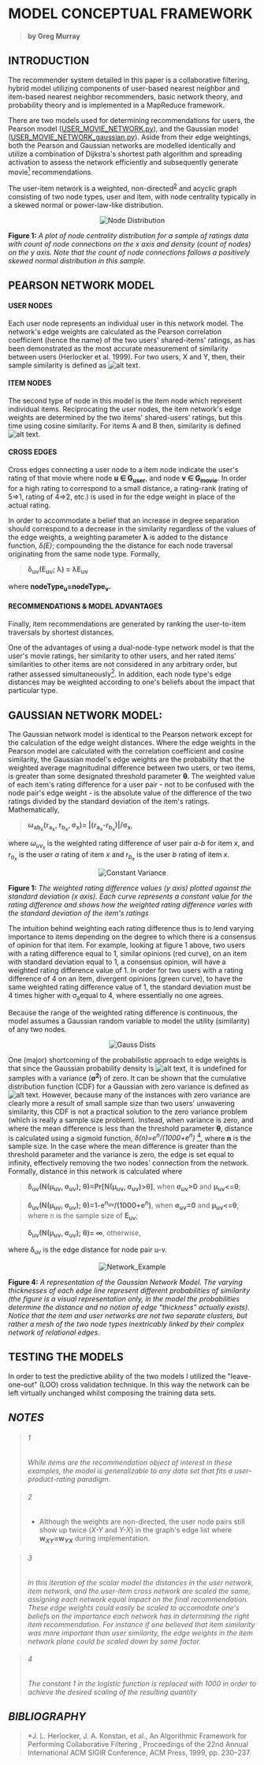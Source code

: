 # MODEL CONCEPTUAL FRAMEWORK 
>#### **by Greg Murray**
## INTRODUCTION
The recommender system detailed in this paper is a collaborative filtering, hybrid model utilizing components of user-based nearest neighbor and item-based nearest neighbor recommenders, basic network theory, and probability theory and is implemented in a MapReduce framework. 

There are two models used for determining recommendations for users, the Pearson model ([USER_MOVIE_NETWORK.py](https://github.com/GregMurray30/recommendation_engines/blob/master/USER_MOVIE_NETWORK.py)), and the Gaussian model ([USER_MOVIE_NETWORK_gaussian.py](https://github.com/GregMurray30/recommendation_engines/blob/master/USER_MOVIE_NETWORK_gaussian.py)). Aside from their edge weightings, both the Pearson  and Gaussian networks are modelled identically and
utilize a combination of Dijkstra's shortest path algorithm and spreading activation to assess the network efficiently and subsequently generate movie[<sup>1</sup>](#1) recommendations.

The user-item network is a weighted, non-directed<sup>[2](#2)</sup> and acyclic graph consisting of two node types, user and item, with node centrality typically in a skewed normal or power-law-like distribution.

<p align="center">
  <img src="https://github.com/GregMurray30/recommendation_engines/blob/master/visualizations/node_dist.png" title="Node Distribution">
 </p>
 
**Figure 1:** *A plot of node centrality distribution for a sample of ratings data with count of node connections on the x axis and density (count of nodes) on the y axis. Note that the count of node connections follows a positively skewed normal distribution in this sample.*

## PEARSON NETWORK MODEL
#### USER NODES
Each user node represents an individual user in this network model. The network's edge weights are
calculated as the Pearson correlation coefficient (hence the name) of the two users' shared-items' ratings, as has been demonstrated as the most accurate measurement of similarity between users (Herlocker et al. 1999). For two users, X and Y, then, their sample similarity is defined as 
![alt text](https://wikimedia.org/api/rest_v1/media/math/render/svg/bd1ccc2979b0fd1c1aec96e386f686ae874f9ec0).


#### ITEM NODES
The second type of node in this model is the item node which represent individual items. Reciprocating the user nodes, the
item network's edge weights are determined by the two items' shared-users' ratings, but this time using cosine similarity. For items A and B then, similarity is defined
![alt text](https://wikimedia.org/api/rest_v1/media/math/render/svg/1d94e5903f7936d3c131e040ef2c51b473dd071d).

#### CROSS EDGES
Cross edges connecting a user node to a item node indicate the user's rating of that movie
where node **u ∈ G<sub>user</sub>**, and node **v ∈ G<sub>movie</sub>**. In order for a high rating 
to correspond to a small distance, a rating-rank (rating of 5=>1, rating of 4=>2, etc.) is used in for the edge weight in place of the actual rating.

In order to accommodate a belief that an increase in degree separation should correspond to 
a decrease in the similarity regardless of the values of the edge weights, a weighting 
parameter **λ** is added to the distance function, *δ(E)*; compounding the the distance for each node traversal originating from the same node type. Formally, 
  
  > **δ<sub>uv</sub>(E<sub>uv</sub>; λ) = λE<sub>uv</sub>**
 
where **nodeType<sub>u</sub>=nodeType<sub>v</sub>.**

#### RECOMMENDATIONS & MODEL ADVANTAGES
Finally, item recommendations are generated by ranking the user-to-item traversals by shortest distances.

One of the advantages of using a dual-node-type network model is that the user's movie
ratings, her similarity to other users, and her rated items' similarities to other
items are not considered in any arbitrary order, but rather assessed simultaneously[<sup>2</sup>](#2). 
In addition, each node type's edge distances may be weighted according to one's beliefs about the impact 
that particular type.

## GAUSSIAN NETWORK MODEL:

The Gaussian network model is identical to the Pearson network except for the calculation of the
edge weight distances. Where the edge weights in the Pearson model are calculated with the correlation coefficient and cosine similarity, the Gaussian model's edge weights are the probability that the weighted average magnitudinal
difference between two users, or two items, is greater than some designated threshold parameter **θ**. The weighted value of each item's rating difference for a user pair - not to be confused with the node pair's edge weight - is the absolute value of the difference of the two ratings divided by the standard deviation of the item's ratings. Mathematically, 

> **ω<sub>ab<sub>x</sub></sub>(r<sub>a<sub>x</sub></sub>, r<sub>b<sub>x</sub></sub>, σ<sub>x</sub>)= |(r<sub>a<sub>x</sub></sub>-r<sub>b<sub>x</sub></sub>)|/σ<sub>x</sub>**,

where *ω<sub>uv<sub>x</sub></sub>* is the weighted rating difference of user pair *a-b* for item *x*, and *r<sub>a<sub>x</sub></sub>* is the user *a* rating of item *x* and *r<sub>b<sub>x</sub></sub>* is the user *b* rating of item *x*. 

<p align="center">
  <img src="https://github.com/GregMurray30/recommendation_engines/blob/master/visualizations/constant_rating.png" title="Constant Variance">
 </p>

**Figure 1:** *The weighted rating difference values (y axis) plotted against the standard deviation (x axis). Each curve represents a constant value for the rating difference and shows how the weighted rating difference varies with the standard deviation of the item's ratings*
 

The intuition behind weighting each rating difference thus is to lend varying importance to items depending on the degree to which there is a consensus of opinion for that item. For example, looking at figure 1 above, two users with a rating difference equal to 1, similar opinions (red curve), on an item with standard deviation equal to 1, a consensus opinion, will have a weighted rating difference value of 1. In order for two users with a rating difference of 4 on an item, divergent opinions (green curve), to have the same weighted rating difference value of 1, the standard deviation must be 4 times higher with σ<sub>a</sub>equal to 4, where essentially no one agrees.

Because the range of the weighted rating difference is continuous, the model assumes a Gaussian random variable to model the utility (similarity) of any two nodes. 

<p align="center">
  <img src="https://github.com/GregMurray30/recommendation_engines/blob/master/visualizations/gauss_dists.png" title="Gauss Dists">
 </p>
 
One (major) shortcoming of the probabilistic approach to edge weights is that since the Gaussian probability density is ![alt text](https://wikimedia.org/api/rest_v1/media/math/render/svg/4abaca87a10ecfa77b5a205056523706fe6c9c3f "Title"), it is undefined for samples with a variance (**σ<sup>2</sup>**) of zero. It can be shown that the cumulative distribution function (CDF) for a Gaussian with zero variance is defined as ![alt text](https://wikimedia.org/api/rest_v1/media/math/render/svg/90400cbbc8895d9f3c9a62d7502ed0f077c6ee3b).
However, because many of the instances with zero variance are clearly more a result of small sample size than two users' unwavering similarity, this CDF is not a practical solution to the zero variance problem (which is really a sample size problem). Instead, when variance is zero, and where the mean difference is less than the threshold parameter **θ**, distance is calculated using a sigmoid function, *δ(n)=e<sup>n</sup>/(1000+e<sup>n</sup>)* [<sup>4</sup>](#4), where **n** is the sample size. In the case where the mean difference is greater than the threshold parameter and the variance is zero, the edge is set equal to infinity, effectively removing the two nodes' connection from the network. Formally, distance in this network is calculated where
  
  >**δ<sub>uv</sub>(N(μ<sub>uv</sub>, σ<sub>uv</sub>); θ)=Pr[N(μ<sub>uv</sub>, σ<sub>uv</sub>)>θ]**, when **σ<sub>uv</sub>>0** and **μ<sub>uv</sub><=θ**;
  
  >**δ<sub>uv</sub>(N(μ<sub>uv</sub>, σ<sub>uv</sub>); θ)=1-e<sup>n<sub>uv</uv></sup>/(1000+e<sup>n</sup>)**, when **σ<sub>uv</sub>=0** and **μ<sub>uv</sub><=θ**, where n is the sample size of **E<sub>uv</sub>**;
  
  >**δ<sub>uv</sub>(N(μ<sub>uv</sub>, σ<sub>uv</sub>); θ)= ∞**, otherwise,

where δ<sub>uv</sub> is the edge distance for node pair u-v.
  
<p align="center">
  <img src="https://github.com/GregMurray30/recommendation_engines/blob/master/visualizations/network_ex.png" title="Network_Example">
 </p>
 
**Figure 4:** *A representation of the Gaussian Network Model. The varying thicknesses of each edge line represent different probabilities of similarity (the figure is a visual representation only, in the model the probabilities determine the distance and no notion of edge "thickness" actually exists). Notice that the item and user networks are not two separate clusters, but rather a mesh of the two node types inextricably linked by their complex network of relational edges.*

## TESTING THE MODELS
In order to test the predictive ability of the two models I utilized the "leave-one-out" (LOO) cross validation technique. In this way the network can be left virtually unchanged whilst composing the training data sets. 

## *NOTES*
>###### 1
>*While items are the recommendation object of interest in these examples, the model is generalizable to any data set that fits a user-product-rating paradigm.*

>###### 2
>* Although the weights are non-directed, the user node pairs still show up twice (*X-Y* and *Y-X*) 
in the graph's edge list where **w<sub>*XY*</sub>=w<sub>*YX*</sub>** during implementation.

>###### 3
>*In this iteration of the scalar model the distances in the user network, item network, and the
 user-item cross network are scaled the same, assigning each network equal impact on the
 final recommendation. These edge weights could easily be scaled to accomodate one's
 beliefs on the importance each network has in determining the right item recommendation.
 For instance if one believed that item similarity was more important than user
 similarity, the edge weights in the item network plane could be scaled down by some
 factor.*
 
 >###### 4
 >*The constant 1 in the logistic function is replaced with 1000 in order to achieve the desired scaling of the resulting quantity*

 
 ## *BIBLIOGRAPHY*
 >*J. L. Herlocker, J. A. Konstan, et al., An Algorithmic Framework for Performing Collaborative Filtering , Proceedings of the 22nd Annual International ACM SIGIR Conference, ACM Press, 1999, pp. 230–237.
